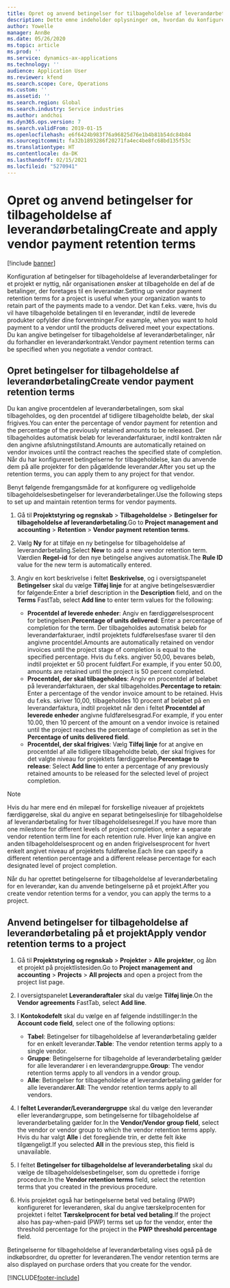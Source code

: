 ```yaml
---
title: Opret og anvend betingelser for tilbageholdelse af leverandørbetaling
description: Dette emne indeholder oplysninger om, hvordan du konfigurerer og vedligeholder tilbageholdelsesbetingelser for leverandørbetalinger.
author: Yowelle
manager: AnnBe
ms.date: 05/26/2020
ms.topic: article
ms.prod: ''
ms.service: dynamics-ax-applications
ms.technology: ''
audience: Application User
ms.reviewer: kfend
ms.search.scope: Core, Operations
ms.custom: ''
ms.assetid: ''
ms.search.region: Global
ms.search.industry: Service industries
ms.author: andchoi
ms.dyn365.ops.version: 7
ms.search.validFrom: 2019-01-15
ms.openlocfilehash: e6f6424b983f76a96825d76e1b4b81b54dc84b84
ms.sourcegitcommit: fa32b1893286f20271fa4ec4be8fc68bd135f53c
ms.translationtype: HT
ms.contentlocale: da-DK
ms.lasthandoff: 02/15/2021
ms.locfileid: "5270941"
---
```

# <a name="create-and-apply-vendor-payment-retention-terms"></a><span data-ttu-id="b4c92-103">Opret og anvend betingelser for tilbageholdelse af leverandørbetaling</span><span class="sxs-lookup"><span data-stu-id="b4c92-103">Create and apply vendor payment retention terms</span></span>

[!include [banner](../includes/banner.md)] 

<span data-ttu-id="b4c92-104">Konfiguration af betingelser for tilbageholdelse af leverandørbetalinger for et projekt er nyttig, når organisationen ønsker at tilbageholde en del af de betalinger, der foretages til en leverandør.</span><span class="sxs-lookup"><span data-stu-id="b4c92-104">Setting up vendor payment retention terms for a project is useful when your organization wants to retain part of the payments made to a vendor.</span></span> <span data-ttu-id="b4c92-105">Det kan f.eks. være, hvis du vil have tilbageholde betalingen til en leverandør, indtil de leverede produkter opfylder dine forventninger.</span><span class="sxs-lookup"><span data-stu-id="b4c92-105">For example, when you want to hold payment to a vendor until the products delivered meet your expectations.</span></span> <span data-ttu-id="b4c92-106">Du kan angive betingelser for tilbageholdelse af leverandørbetalinger, når du forhandler en leverandørkontrakt.</span><span class="sxs-lookup"><span data-stu-id="b4c92-106">Vendor payment retention terms can be specified when you negotiate a vendor contract.</span></span>

## <a name="create-vendor-payment-retention-terms"></a><span data-ttu-id="b4c92-107">Opret betingelser for tilbageholdelse af leverandørbetaling</span><span class="sxs-lookup"><span data-stu-id="b4c92-107">Create vendor payment retention terms</span></span>

<span data-ttu-id="b4c92-108">Du kan angive procentdelen af leverandørbetalingen, som skal tilbageholdes, og den procentdel af tidligere tilbageholdte beløb, der skal frigives.</span><span class="sxs-lookup"><span data-stu-id="b4c92-108">You can enter the percentage of vendor payment for retention and the percentage of the previously retained amounts to be released.</span></span> <span data-ttu-id="b4c92-109">Der tilbageholdes automatisk beløb for leverandørfakturaer, indtil kontrakten når den angivne afslutningstilstand.</span><span class="sxs-lookup"><span data-stu-id="b4c92-109">Amounts are automatically retained on vendor invoices until the contract reaches the specified state of completion.</span></span> <span data-ttu-id="b4c92-110">Når du har konfigureret betingelserne for tilbageholdelse, kan du anvende dem på alle projekter for den pågældende leverandør.</span><span class="sxs-lookup"><span data-stu-id="b4c92-110">After you set up the retention terms, you can apply them to any project for that vendor.</span></span>

<span data-ttu-id="b4c92-111">Benyt følgende fremgangsmåde for at konfigurere og vedligeholde tilbageholdelsesbetingelser for leverandørbetalinger.</span><span class="sxs-lookup"><span data-stu-id="b4c92-111">Use the following steps to set up and maintain retention terms for vendor payments.</span></span> 

1. <span data-ttu-id="b4c92-112">Gå til **Projektstyring og regnskab** > **Tilbageholdelse** > **Betingelser for tilbageholdelse af leverandørbetaling**.</span><span class="sxs-lookup"><span data-stu-id="b4c92-112">Go to **Project management and accounting** > **Retention** > **Vendor payment retention terms**.</span></span>
2. <span data-ttu-id="b4c92-113">Vælg **Ny** for at tilføje en ny betingelse for tilbageholdelse af leverandørbetaling.</span><span class="sxs-lookup"><span data-stu-id="b4c92-113">Select **New** to add a new vendor retention term.</span></span> <span data-ttu-id="b4c92-114">Værdien **Regel-id** for den nye betingelse angives automatisk.</span><span class="sxs-lookup"><span data-stu-id="b4c92-114">The **Rule ID** value for the new term is automatically entered.</span></span> 
3. <span data-ttu-id="b4c92-115">Angiv en kort beskrivelse i feltet **Beskrivelse**, og i oversigtspanelet **Betingelser** skal du vælge **Tilføj linje** for at angive betingelsesværdier for følgende:</span><span class="sxs-lookup"><span data-stu-id="b4c92-115">Enter a brief description in the **Description** field, and on the **Terms** FastTab, select **Add line** to enter term values for the following:</span></span>

   - <span data-ttu-id="b4c92-116">**Procentdel af leverede enheder**: Angiv en færdiggørelsesprocent for betingelsen.</span><span class="sxs-lookup"><span data-stu-id="b4c92-116">**Percentage of units delivered**: Enter a percentage of completion for the term.</span></span> <span data-ttu-id="b4c92-117">Der tilbageholdes automatisk beløb for leverandørfakturaer, indtil projektets fuldførelsesfase svarer til den angivne procentdel.</span><span class="sxs-lookup"><span data-stu-id="b4c92-117">Amounts are automatically retained on vendor invoices until the project stage of completion is equal to the specified percentage.</span></span> <span data-ttu-id="b4c92-118">Hvis du f.eks. angiver 50,00, bevares beløb, indtil projektet er 50 procent fuldført.</span><span class="sxs-lookup"><span data-stu-id="b4c92-118">For example, if you enter 50.00, amounts are retained until the project is 50 percent completed.</span></span>
   - <span data-ttu-id="b4c92-119">**Procentdel, der skal tilbageholdes**: Angiv en procentdel af beløbet på leverandørfakturaen, der skal tilbageholdes.</span><span class="sxs-lookup"><span data-stu-id="b4c92-119">**Percentage to retain**: Enter a percentage of the vendor invoice amount to be retained.</span></span> <span data-ttu-id="b4c92-120">Hvis du f.eks. skriver 10,00, tilbageholdes 10 procent af beløbet på en leverandørfaktura, indtil projektet når den i feltet **Procentdel af leverede enheder** angivne fuldførelsesgrad.</span><span class="sxs-lookup"><span data-stu-id="b4c92-120">For example, if you enter 10.00, then 10 percent of the amount on a vendor invoice is retained until the project reaches the percentage of completion as set in the **Percentage of units delivered field**.</span></span>
   - <span data-ttu-id="b4c92-121">**Procentdel, der skal frigives**: Vælg **Tilføj linje** for at angive en procentdel af alle tidligere tilbageholdte beløb, der skal frigives for det valgte niveau for projektets færdiggørelse.</span><span class="sxs-lookup"><span data-stu-id="b4c92-121">**Percentage to release**: Select **Add line** to enter a percentage of any previously retained amounts to be released for the selected level of project completion.</span></span>

> [!NOTE]
> <span data-ttu-id="b4c92-122">Hvis du har mere end én milepæl for forskellige niveauer af projektets færdiggørelse, skal du angive en separat betingelseslinje for tilbageholdelse af leverandørbetaling for hver tilbageholdelsesregel.</span><span class="sxs-lookup"><span data-stu-id="b4c92-122">If you have more than one milestone for different levels of project completion, enter a separate vendor retention term line for each retention rule.</span></span> <span data-ttu-id="b4c92-123">Hver linje kan angive en anden tilbageholdelsesprocent og en anden frigivelsesprocent for hvert enkelt angivet niveau af projektets fuldførelse.</span><span class="sxs-lookup"><span data-stu-id="b4c92-123">Each line can specify a different retention percentage and a different release percentage for each designated level of project completion.</span></span>

<span data-ttu-id="b4c92-124">Når du har oprettet betingelserne for tilbageholdelse af leverandørbetaling for en leverandør, kan du anvende betingelserne på et projekt.</span><span class="sxs-lookup"><span data-stu-id="b4c92-124">After you create vendor retention terms for a vendor, you can apply the terms to a project.</span></span>

## <a name="apply-vendor-retention-terms-to-a-project"></a><span data-ttu-id="b4c92-125">Anvend betingelser for tilbageholdelse af leverandørbetaling på et projekt</span><span class="sxs-lookup"><span data-stu-id="b4c92-125">Apply vendor retention terms to a project</span></span>

1. <span data-ttu-id="b4c92-126">Gå til **Projektstyring og regnskab** > **Projekter** > **Alle projekter**, og åbn et projekt på projektlistesiden.</span><span class="sxs-lookup"><span data-stu-id="b4c92-126">Go to **Project management and accounting** > **Projects** > **All projects** and open a project from the project list page.</span></span>
2. <span data-ttu-id="b4c92-127">I oversigtspanelet **Leverandøraftaler** skal du vælge **Tilføj linje**.</span><span class="sxs-lookup"><span data-stu-id="b4c92-127">On the **Vendor agreements** FastTab, select **Add line**.</span></span>
3. <span data-ttu-id="b4c92-128">I **Kontokodefelt** skal du vælge en af følgende indstillinger:</span><span class="sxs-lookup"><span data-stu-id="b4c92-128">In the **Account code field**, select one of the following options:</span></span> 

   - <span data-ttu-id="b4c92-129">**Tabel**: Betingelser for tilbageholdelse af leverandørbetaling gælder for en enkelt leverandør.</span><span class="sxs-lookup"><span data-stu-id="b4c92-129">**Table**: The vendor retention terms apply to a single vendor.</span></span>
   - <span data-ttu-id="b4c92-130">**Gruppe**: Betingelserne for tilbageholde af leverandørbetaling gælder for alle leverandører i en leverandørgruppe.</span><span class="sxs-lookup"><span data-stu-id="b4c92-130">**Group**: The vendor retention terms apply to all vendors in a vendor group.</span></span>
   - <span data-ttu-id="b4c92-131">**Alle**: Betingelser for tilbageholdelse af leverandørbetaling gælder for alle leverandører.</span><span class="sxs-lookup"><span data-stu-id="b4c92-131">**All**: The vendor retention terms apply to all vendors.</span></span>

4. <span data-ttu-id="b4c92-132">I **feltet Leverandør/Leverandørgruppe** skal du vælge den leverandør eller leverandørgruppe, som betingelserne for tilbageholdelse af leverandørbetaling gælder for.</span><span class="sxs-lookup"><span data-stu-id="b4c92-132">In the **Vendor/Vendor group field**, select the vendor or vendor group to which the vendor retention terms apply.</span></span> <span data-ttu-id="b4c92-133">Hvis du har valgt **Alle** i det foregående trin, er dette felt ikke tilgængeligt.</span><span class="sxs-lookup"><span data-stu-id="b4c92-133">If you selected **All** in the previous step, this field is unavailable.</span></span>
5. <span data-ttu-id="b4c92-134">I feltet **Betingelser for tilbageholdelse af leverandørbetaling** skal du vælge de tilbageholdelsesbetingelser, som du oprettede i forrige procedure.</span><span class="sxs-lookup"><span data-stu-id="b4c92-134">In the **Vendor retention terms** field, select the retention terms that you created in the previous procedure.</span></span>
6. <span data-ttu-id="b4c92-135">Hvis projektet også har betingelserne betal ved betaling (PWP) konfigureret for leverandøren, skal du angive tærskelprocenten for projektet i feltet **Tærskelprocent for betal ved betaling**.</span><span class="sxs-lookup"><span data-stu-id="b4c92-135">If the project also has pay-when-paid (PWP) terms set up for the vendor, enter the threshold percentage for the project in the **PWP threshold percentage** field.</span></span>

<span data-ttu-id="b4c92-136">Betingelserne for tilbageholdelse af leverandørbetaling vises også på de indkøbsordrer, du opretter for leverandøren.</span><span class="sxs-lookup"><span data-stu-id="b4c92-136">The vendor retention terms are also displayed on purchase orders that you create for the vendor.</span></span>


[!INCLUDE[footer-include](../includes/footer-banner.md)]